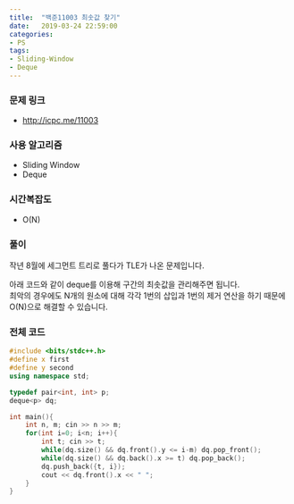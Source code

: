 ```yaml
---
title:  "백준11003 최솟값 찾기"
date:   2019-03-24 22:59:00
categories:
- PS
tags:
- Sliding-Window
- Deque
---
```


### 문제 링크
* http://icpc.me/11003

### 사용 알고리즘
* Sliding Window
* Deque

### 시간복잡도
* O(N)

### 풀이
작년 8월에 세그먼트 트리로 풀다가 TLE가 나온 문제입니다.

아래 코드와 같이 deque를 이용해 구간의 최솟값을 관리해주면 됩니다.<Br>
최악의 경우에도 N개의 원소에 대해 각각 1번의 삽입과 1번의 제거 연산을 하기 때문에 O(N)으로 해결할 수 있습니다.

### 전체 코드
```cpp
#include <bits/stdc++.h>
#define x first
#define y second
using namespace std;

typedef pair<int, int> p;
deque<p> dq;

int main(){
	int n, m; cin >> n >> m;
	for(int i=0; i<n; i++){
		int t; cin >> t;
		while(dq.size() && dq.front().y <= i-m) dq.pop_front();
		while(dq.size() && dq.back().x >= t) dq.pop_back();
		dq.push_back({t, i});
		cout << dq.front().x << " ";
	}
}
```

